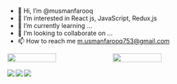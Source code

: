 - 👋 Hi, I’m @musmanfarooq
- 👀 I’m interested in React js, JavaScript, Redux,js
- 🌱 I’m currently learning ...
- 💞️ I’m looking to collaborate on ...
- 📫 How to reach me m.usmanfarooq753@gmail.com

<div style="display: flex; align-item: center">
  <img align="left" width="47%" src="https://github-readme-stats.vercel.app/api?username=musmanfarooq&show_icons=true&theme=radical" />
  <img align="left" width="47%" src="https://github-readme-stats.vercel.app/api/top-langs/?username=musmanfarooq&layout=compact"/>
</div>
<br/>
<img align="left" src="https://img.shields.io/badge/node.js-6DA55F?style=for-the-badge&logo=node.js&logoColor=white"/>
<img align="left" src="https://img.shields.io/badge/javascript-%23323330.svg?style=for-the-badge&logo=javascript&logoColor=%23F7DF1E"/>
<img src="https://img.shields.io/badge/typescript-%23007ACC.svg?style=for-the-badge&logo=typescript&logoColor=white"/>

<!---
musmanfarooq/musmanfarooq is a ✨ special ✨ repository because its `README.md` (this file) appears on your GitHub profile.
You can click the Preview link to take a look at your changes.
--->
